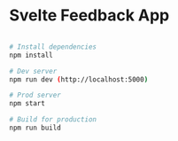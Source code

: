 # Svelte Feedback App

```bash

# Install dependencies
npm install

# Dev server
npm run dev (http://localhost:5000)

# Prod server
npm start

# Build for production
npm run build

```

